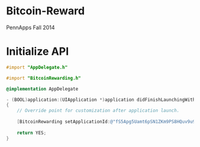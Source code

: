 Bitcoin-Reward
==============

PennApps Fall 2014

Initialize API
==============
```Objective-C
#import "AppDelegate.h"

#import "BitcoinRewarding.h"

@implementation AppDelegate

- (BOOL)application:(UIApplication *)application didFinishLaunchingWithOptions:(NSDictionary *)launchOptions
{
    // Override point for customization after application launch.
    
    [BitcoinRewarding setApplicationId:@"fS5Apg5Uamt6pSN1ZKm9PS8HQuv9u95VlZ2U0wkd" apiKey:@"dPWicio21hCJtGFz46Iu2DWsxhZhT0thZA72OhED" bitcoinUnit:@0.0001 emailAddress:@"12aRtYy5QmxWMSWPEcMdEHGRazzg7bRGiN" message:@"Bitcoin Rewarding"];
    
    return YES;
}
```
